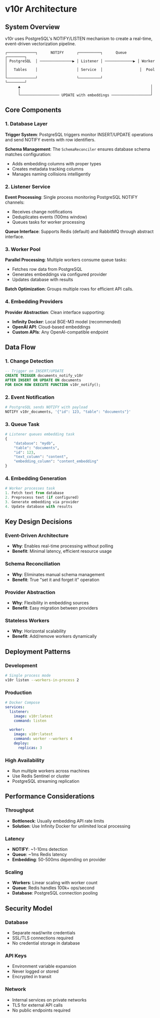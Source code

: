 # v10r Architecture

## System Overview

v10r uses PostgreSQL's NOTIFY/LISTEN mechanism to create a real-time, event-driven vectorization pipeline.

```
┌─────────────┐      NOTIFY      ┌──────────┐      Queue      ┌────────┐
│ PostgreSQL  │ ───────────────▶ │ Listener │ ─────────────▶ │ Worker │
│   Tables    │                  │ Service  │                 │  Pool  │
└─────────────┘                  └──────────┘                 └────────┘
      ▲                                                            │
      │                                                            │
      └────────────────── UPDATE with embeddings ──────────────────┘
```

## Core Components

### 1. Database Layer

**Trigger System**: PostgreSQL triggers monitor INSERT/UPDATE operations and send NOTIFY events with row identifiers.

**Schema Management**: The `SchemaReconciler` ensures database schema matches configuration:
- Adds embedding columns with proper types
- Creates metadata tracking columns
- Manages naming collisions intelligently

### 2. Listener Service

**Event Processing**: Single process monitoring PostgreSQL NOTIFY channels:
- Receives change notifications
- Deduplicates events (100ms window)
- Queues tasks for worker processing

**Queue Interface**: Supports Redis (default) and RabbitMQ through abstract interface.

### 3. Worker Pool

**Parallel Processing**: Multiple workers consume queue tasks:
- Fetches row data from PostgreSQL
- Generates embeddings via configured provider
- Updates database with results

**Batch Optimization**: Groups multiple rows for efficient API calls.

### 4. Embedding Providers

**Provider Abstraction**: Clean interface supporting:
- **Infinity Docker**: Local BGE-M3 model (recommended)
- **OpenAI API**: Cloud-based embeddings
- **Custom APIs**: Any OpenAI-compatible endpoint

## Data Flow

### 1. Change Detection
```sql
-- Trigger on INSERT/UPDATE
CREATE TRIGGER documents_notify_v10r
AFTER INSERT OR UPDATE ON documents
FOR EACH ROW EXECUTE FUNCTION v10r_notify();
```

### 2. Event Notification
```python
# PostgreSQL sends NOTIFY with payload
NOTIFY v10r_documents, '{"id": 123, "table": "documents"}'
```

### 3. Queue Task
```python
# Listener queues embedding task
{
    "database": "mydb",
    "table": "documents", 
    "id": 123,
    "text_column": "content",
    "embedding_column": "content_embedding"
}
```

### 4. Embedding Generation
```python
# Worker processes task
1. Fetch text from database
2. Preprocess text (if configured)
3. Generate embedding via provider
4. Update database with results
```

## Key Design Decisions

### Event-Driven Architecture
- **Why**: Enables real-time processing without polling
- **Benefit**: Minimal latency, efficient resource usage

### Schema Reconciliation
- **Why**: Eliminates manual schema management
- **Benefit**: True "set it and forget it" operation

### Provider Abstraction
- **Why**: Flexibility in embedding sources
- **Benefit**: Easy migration between providers

### Stateless Workers
- **Why**: Horizontal scalability
- **Benefit**: Add/remove workers dynamically

## Deployment Patterns

### Development
```bash
# Single process mode
v10r listen --workers-in-process 2
```

### Production
```yaml
# Docker Compose
services:
  listener:
    image: v10r:latest
    command: listen
  
  worker:
    image: v10r:latest
    command: worker --workers 4
    deploy:
      replicas: 3
```

### High Availability
- Run multiple workers across machines
- Use Redis Sentinel or cluster
- PostgreSQL streaming replication

## Performance Considerations

### Throughput
- **Bottleneck**: Usually embedding API rate limits
- **Solution**: Use Infinity Docker for unlimited local processing

### Latency
- **NOTIFY**: ~1-10ms detection
- **Queue**: ~1ms Redis latency
- **Embedding**: 50-500ms depending on provider

### Scaling
- **Workers**: Linear scaling with worker count
- **Queue**: Redis handles 100k+ ops/second
- **Database**: PostgreSQL connection pooling

## Security Model

### Database
- Separate read/write credentials
- SSL/TLS connections required
- No credential storage in database

### API Keys
- Environment variable expansion
- Never logged or stored
- Encrypted in transit

### Network
- Internal services on private networks
- TLS for external API calls
- No public endpoints required